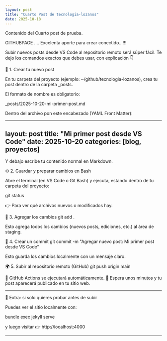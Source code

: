 ```yaml
---
layout: post
title: "Cuarto Post de tecnologia-lozanos"
date: 2025-10-18
---
```

Contenido del Cuarto post de prueba.

GITHUBPAGE ....
Excelenta aporte para crear conectido...!!!

Subir nuevos posts desde VS Code al repositorio remoto será súper fácil.
Te dejo los comandos exactos que debes usar, con explicación 👇


🧱 1. Crear tu nuevo post

En tu carpeta del proyecto (ejemplo: ~/github/tecnologia-lozanos), crea tu post dentro de la carpeta _posts.

El formato de nombre es obligatorio:

_posts/2025-10-20-mi-primer-post.md


Dentro del archivo pon este encabezado (YAML Front Matter):

---
layout: post
title: "Mi primer post desde VS Code"
date: 2025-10-20
categories: [blog, proyectos]
---


Y debajo escribe tu contenido normal en Markdown.

⚙️ 2. Guardar y preparar cambios en Bash

Abre el terminal (en VS Code o Git Bash) y ejecuta, estando dentro de tu carpeta del proyecto:

git status


👉 Para ver qué archivos nuevos o modificados hay.

🚀 3. Agregar los cambios
git add .


Esto agrega todos los cambios (nuevos posts, ediciones, etc.) al área de staging.

💬 4. Crear un commit
git commit -m "Agregar nuevo post: Mi primer post desde VS Code"


Esto guarda los cambios localmente con un mensaje claro.

🌍 5. Subir al repositorio remoto (GitHub)
git push origin main


🔹 GitHub Actions se ejecutará automáticamente.
🔹 Espera unos minutos y tu post aparecerá publicado en tu sitio web.

******************

🧠 Extra: si solo quieres probar antes de subir

Puedes ver el sitio localmente con:

bundle exec jekyll serve


y luego visitar 👉 http://localhost:4000

***********************
